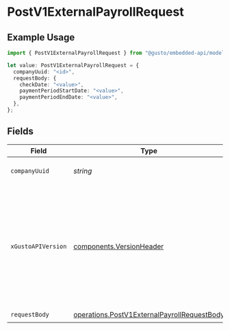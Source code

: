 # PostV1ExternalPayrollRequest

## Example Usage

```typescript
import { PostV1ExternalPayrollRequest } from "@gusto/embedded-api/models/operations";

let value: PostV1ExternalPayrollRequest = {
  companyUuid: "<id>",
  requestBody: {
    checkDate: "<value>",
    paymentPeriodStartDate: "<value>",
    paymentPeriodEndDate: "<value>",
  },
};
```

## Fields

| Field                                                                                                                                                                                                                        | Type                                                                                                                                                                                                                         | Required                                                                                                                                                                                                                     | Description                                                                                                                                                                                                                  |
| ---------------------------------------------------------------------------------------------------------------------------------------------------------------------------------------------------------------------------- | ---------------------------------------------------------------------------------------------------------------------------------------------------------------------------------------------------------------------------- | ---------------------------------------------------------------------------------------------------------------------------------------------------------------------------------------------------------------------------- | ---------------------------------------------------------------------------------------------------------------------------------------------------------------------------------------------------------------------------- |
| `companyUuid`                                                                                                                                                                                                                | *string*                                                                                                                                                                                                                     | :heavy_check_mark:                                                                                                                                                                                                           | The UUID of the company                                                                                                                                                                                                      |
| `xGustoAPIVersion`                                                                                                                                                                                                           | [components.VersionHeader](../../models/components/versionheader.md)                                                                                                                                                         | :heavy_minus_sign:                                                                                                                                                                                                           | Determines the date-based API version associated with your API call. If none is provided, your application's [minimum API version](https://docs.gusto.com/embedded-payroll/docs/api-versioning#minimum-api-version) is used. |
| `requestBody`                                                                                                                                                                                                                | [operations.PostV1ExternalPayrollRequestBody](../../models/operations/postv1externalpayrollrequestbody.md)                                                                                                                   | :heavy_check_mark:                                                                                                                                                                                                           | N/A                                                                                                                                                                                                                          |